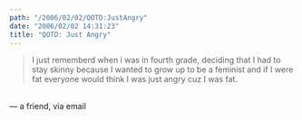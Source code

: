 ```yaml
---
path: "/2006/02/02/QOTD:JustAngry" 
date: "2006/02/02 14:31:23" 
title: "QOTD: Just Angry" 
---
```

<blockquote>I just rememberd when i was in fourth grade, deciding that I had to stay skinny because I wanted to grow up to be a feminist and if I were fat everyone would think I was just angry cuz I was fat.</blockquote><br>&#8212; a friend, via email